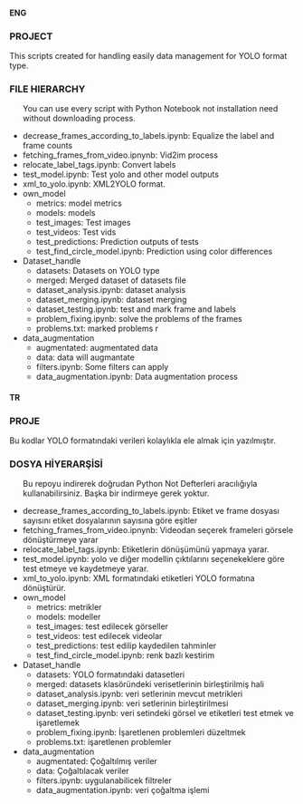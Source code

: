 <h4>ENG</h4>
<h3>PROJECT</h3>
<p>This scripts created for handling easily data management for YOLO format type.</p>
<h3>FILE HIERARCHY</h3>
<ul>You can use every script with Python Notebook not installation need without downloading process.</ul>
<ul>
<li>decrease_frames_according_to_labels.ipynb: Equalize the label and frame counts</li>
<li>fetching_frames_from_video.ipnynb: Vid2im process</li>
<li>relocate_label_tags.ipynb: Convert labels</li>
<li>test_model.ipynb: Test yolo and other model outputs</li>
<li>xml_to_yolo.ipynb: XML2YOLO format.</li>
<li>
  own_model
  <ul>
    <li>metrics: model metrics</li>
    <li>models: models</li>
    <li>test_images: Test images</li>
    <li>test_videos: Test vids</li>
    <li>test_predictions: Prediction outputs of tests</li>
    <li>test_find_circle_model.ipynb: Prediction using color differences</li>
  </ul>
</li>
<li>
    Dataset_handle
    <ul>
      <li>datasets: Datasets on YOLO type</li>
      <li>merged: Merged dataset of datasets file</li>
      <li>dataset_analysis.ipynb: dataset analysis</li>
      <li>dataset_merging.ipynb: dataset merging</li>
      <li>dataset_testing.ipynb: test and mark frame and labels</li>
      <li>problem_fixing.ipynb: solve the problems of the frames </li>
      <li>problems.txt: marked problems r</li>
    </ul>
</li>
<li>
  data_augmentation
  <ul>
    <li>augmentated: augmentated data</li>
    <li>data: data will augmantate</li>
    <li>filters.ipynb: Some filters can apply</li>
    <li>data_augmentation.ipynb: Data augmentation process</li>
  </ul>
</li>
</ul>



<h4>TR</h4>
<h3>PROJE</h3>
<p>Bu kodlar YOLO formatındaki verileri kolaylıkla ele almak için yazılmıştır.</p>
<h3>DOSYA HİYERARŞİSİ</h3>
<ul>Bu repoyu indirerek doğrudan Python Not Defterleri aracılığıyla kullanabilirsiniz.  Başka bir indirmeye gerek yoktur.</ul>
<ul>
<li>decrease_frames_according_to_labels.ipynb: Etiket ve frame dosyası sayısını etiket dosyalarının sayısına göre eşitler</li>
<li>fetching_frames_from_video.ipnynb: Videodan seçerek frameleri görsele dönüştürmeye yarar</li>
<li>relocate_label_tags.ipynb: Etiketlerin dönüşümünü yapmaya yarar.</li>
<li>test_model.ipynb: yolo ve diğer modellin çıktılarını seçenekeklere göre test etmeye ve kaydetmeye yarar.</li>
<li>xml_to_yolo.ipynb: XML formatındaki etiketleri YOLO formatına dönüştürür.</li>
<li>
  own_model
  <ul>
    <li>metrics: metrikler</li>
    <li>models: modeller</li>
    <li>test_images: test edilecek görseller</li>
    <li>test_videos: test edilecek videolar</li>
    <li>test_predictions: test edilip kaydedilen tahminler</li>
    <li>test_find_circle_model.ipynb: renk bazlı kestirim</li>
  </ul>
</li>
<li>
    Dataset_handle
    <ul>
      <li>datasets: YOLO formatındaki datasetleri</li>
      <li>merged: datasets klasöründeki verisetlerinin birleştirilmiş hali</li>
      <li>dataset_analysis.ipynb: veri setlerinin mevcut metrikleri</li>
      <li>dataset_merging.ipynb: veri setlerinin birleştirilmesi</li>
      <li>dataset_testing.ipynb: veri setindeki görsel ve etiketleri test etmek ve işaretlemek</li>
      <li>problem_fixing.ipynb: İşaretlenen problemleri düzeltmek </li>
      <li>problems.txt: işaretlenen problemler</li>
    </ul>
</li>
<li>
  data_augmentation
  <ul>
    <li>augmentated: Çoğaltılmış veriler</li>
    <li>data: Çoğaltılacak veriler</li>
    <li>filters.ipynb: uygulanabilicek filtreler</li>
    <li>data_augmentation.ipynb: veri çoğaltma işlemi</li>
  </ul>
</li>
</ul>
